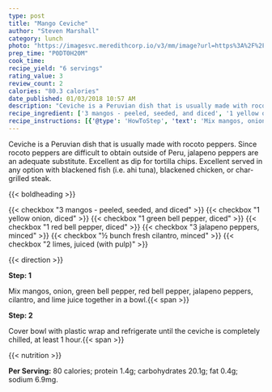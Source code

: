```yaml
---
type: post
title: "Mango Ceviche"
author: "Steven Marshall"
category: lunch
photo: "https://imagesvc.meredithcorp.io/v3/mm/image?url=https%3A%2F%2Fimages.media-allrecipes.com%2Fuserphotos%2F1101134.jpg"
prep_time: "P0DT0H20M"
cook_time: 
recipe_yield: "6 servings"
rating_value: 3
review_count: 2
calories: "80.3 calories"
date_published: 01/03/2018 10:57 AM
description: "Ceviche is a Peruvian dish that is usually made with rocoto peppers. Since rocoto peppers are difficult to obtain outside of Peru, jalapeno peppers are an adequate substitute. Excellent as dip for tortilla chips. Excellent served in any option with blackened fish (i.e. ahi tuna), blackened chicken, or char-grilled steak."
recipe_ingredient: ['3 mangos - peeled, seeded, and diced', '1 yellow onion, diced', '1 green bell pepper, diced', '1 red bell pepper, diced', '3 jalapeno peppers, minced', '½ bunch fresh cilantro, minced', '2 limes, juiced (with pulp)']
recipe_instructions: [{'@type': 'HowToStep', 'text': 'Mix mangos, onion, green bell pepper, red bell pepper, jalapeno peppers, cilantro, and lime juice together in a bowl.\n'}, {'@type': 'HowToStep', 'text': 'Cover bowl with plastic wrap and refrigerate until the ceviche is completely chilled, at least 1 hour.\n'}]
---
```


Ceviche is a Peruvian dish that is usually made with rocoto peppers. Since rocoto peppers are difficult to obtain outside of Peru, jalapeno peppers are an adequate substitute. Excellent as dip for tortilla chips. Excellent served in any option with blackened fish (i.e. ahi tuna), blackened chicken, or char-grilled steak. 

{{< boldheading >}}

{{< checkbox "3  mangos - peeled, seeded, and diced" >}}
{{< checkbox "1  yellow onion, diced" >}}
{{< checkbox "1  green bell pepper, diced" >}}
{{< checkbox "1  red bell pepper, diced" >}}
{{< checkbox "3  jalapeno peppers, minced" >}}
{{< checkbox "½ bunch fresh cilantro, minced" >}}
{{< checkbox "2  limes, juiced (with pulp)" >}}


{{< direction >}}

**Step: 1**

Mix mangos, onion, green bell pepper, red bell pepper, jalapeno peppers, cilantro, and lime juice together in a bowl.{{< span >}}

**Step: 2**

Cover bowl with plastic wrap and refrigerate until the ceviche is completely chilled, at least 1 hour.{{< span >}}

{{< nutrition >}}

**Per Serving:** 80 calories; protein 1.4g; carbohydrates 20.1g; fat 0.4g; sodium 6.9mg.